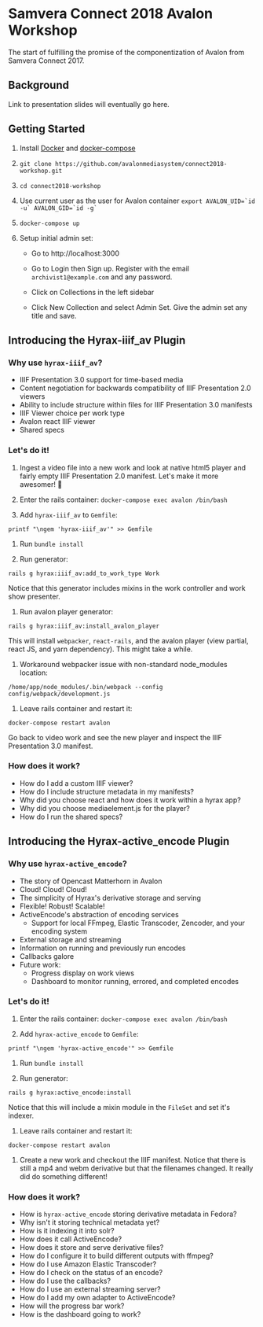 # Samvera Connect 2018 Avalon Workshop

The start of fulfilling the promise of the componentization of Avalon from Samvera Connect 2017.

## Background

Link to presentation slides will eventually go here.

## Getting Started

1. Install [Docker](https://docs.docker.com/engine/installation/) and [docker-compose](https://docs.docker.com/compose/install/)

1. `git clone https://github.com/avalonmediasystem/connect2018-workshop.git`

1.  `cd connect2018-workshop`

1. Use current user as the user for Avalon container `` export AVALON_UID=`id -u` AVALON_GID=`id -g` ``

1. `docker-compose up`

1. Setup initial admin set:
    - Go to http://localhost:3000

    - Go to Login then Sign up.  Register with the email `archivist1@example.com` and any password.

    - Click on Collections in the left sidebar

    - Click New Collection and select Admin Set.  Give the admin set any title and save.


## Introducing the Hyrax-iiif_av Plugin

### Why use `hyrax-iiif_av`?

- IIIF Presentation 3.0 support for time-based media
- Content negotiation for backwards compatibility of IIIF Presentation 2.0 viewers
- Ability to include structure within files for IIIF Presentation 3.0 manifests
- IIIF Viewer choice per work type
- Avalon react IIIF viewer
- Shared specs

### Let's do it!

1. Ingest a video file into a new work and look at native html5 player and fairly empty IIIF Presentation 2.0 manifest.
Let's make it more awesomer! :unicorn:

1. Enter the rails container: `docker-compose exec avalon /bin/bash`

1. Add `hyrax-iiif_av` to `Gemfile`:
```
printf "\ngem 'hyrax-iiif_av'" >> Gemfile
```

1. Run `bundle install`

1. Run generator:
```
rails g hyrax:iiif_av:add_to_work_type Work
```
Notice that this generator includes mixins in the work controller and work show presenter.

1. Run avalon player generator:
```
rails g hyrax:iiif_av:install_avalon_player
```
This will install `webpacker`, `react-rails`, and the avalon player (view partial, react JS, and yarn dependency).  This might take a while.

1. Workaround webpacker issue with non-standard node_modules location:
```
/home/app/node_modules/.bin/webpack --config config/webpack/development.js
```

1. Leave rails container and restart it:
```
docker-compose restart avalon
```
Go back to video work and see the new player and inspect the IIIF Presentation 3.0 manifest.

### How does it work?

- How do I add a custom IIIF viewer?
- How do I include structure metadata in my manifests?
- Why did you choose react and how does it work within a hyrax app?
- Why did you choose mediaelement.js for the player?
- How do I run the shared specs?


## Introducing the Hyrax-active_encode Plugin

### Why use `hyrax-active_encode`?

- The story of Opencast Matterhorn in Avalon
- Cloud! Cloud! Cloud!
- The simplicity of Hyrax's derivative storage and serving
- Flexible! Robust! Scalable! <insert other buzz words>
- ActiveEncode's abstraction of encoding services
  - Support for local FFmpeg, Elastic Transcoder, Zencoder, and your encoding system
- External storage and streaming
- Information on running and previously run encodes
- Callbacks galore
- Future work:
  - Progress display on work views
  - Dashboard to monitor running, errored, and completed encodes

### Let's do it!

1. Enter the rails container: `docker-compose exec avalon /bin/bash`

1. Add `hyrax-active_encode` to `Gemfile`:
```
printf "\ngem 'hyrax-active_encode'" >> Gemfile
```

1. Run `bundle install`

1. Run generator:
```
rails g hyrax:active_encode:install
```
Notice that this will include a mixin module in the `FileSet` and set it's indexer.

1. Leave rails container and restart it:
```
docker-compose restart avalon
```

1. Create a new work and checkout the IIIF manifest.  Notice that there is still a mp4 and webm derivative but that the filenames changed.  It really did do something different!

### How does it work?

 - How is `hyrax-active_encode` storing derivative metadata in Fedora?
 - Why isn't it storing technical metadata yet?
 - How is it indexing it into solr?
 - How does it call ActiveEncode?
 - How does it store and serve derivative files?
 - How do I configure it to build different outputs with ffmpeg?
 - How do I use Amazon Elastic Transcoder?
 - How do I check on the status of an encode?
 - How do I use the callbacks?
 - How do I use an external streaming server?
 - How do I add my own adapter to ActiveEncode?
 - How will the progress bar work?
 - How is the dashboard going to work?

